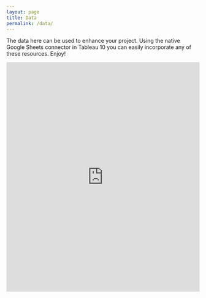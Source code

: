 ```yaml
---
layout: page
title: Data
permalink: /data/
---
```

The data here can be used to enhance your project. Using the native Google Sheets connector in Tableau 10 you can easily incorporate any of these resources. Enjoy!

<iframe src="https://drive.google.com/embeddedfolderview?id=0B7qkFzXiR8w5aEttbWk4eS1xd1U#list" style="width:100%; height:600px; border:0;"></iframe>
